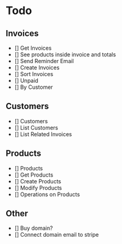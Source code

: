 # Todo

## Invoices

- [] Get Invoices
- [] See products inside invoice and totals
- [] Send Reminder Email
- [] Create Invoices
- [] Sort Invoices
- [] Unpaid
- [] By Customer

## Customers

- [] Customers
- [] List Customers
- [] List Related Invoices

## Products

- [] Products
- [] Get Products
- [] Create Products
- [] Modify Products
- [] Operations on Products

## Other

- [] Buy domain?
- [] Connect domain email to stripe
